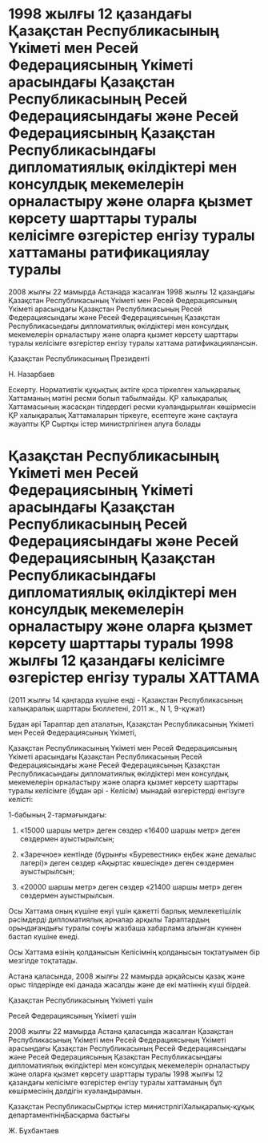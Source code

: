 # 1998 жылғы 12 қазандағы Қазақстан Республикасының Үкіметі мен Ресей Федерациясының Үкіметі арасындағы Қазақстан Республикасының Ресей Федерациясындағы және Ресей Федерациясының Қазақстан Республикасындағы дипломатиялық өкілдіктері мен консулдық мекемелерін орналастыру және оларға қызмет көрсету шарттары туралы келісімге өзгерістер енгізу туралы хаттаманы ратификациялау туралы

2008 жылғы 22 мамырда Астанада жасалған 1998 жылғы 12 қазандағы Қазақстан Республикасының Үкіметі мен Ресей Федерациясының Үкіметі арасындағы Қазақстан Республикасының Ресей Федерациясындағы және Ресей Федерациясының Қазақстан Республикасындағы дипломатиялық өкілдіктері мен консулдық мекемелерін орналастыру және оларға қызмет көрсету шарттары туралы келісімге өзгерістер енгізу туралы хаттама ратификациялансын.

Қазақстан Республикасының Президенті

Н. Назарбаев

Ескерту. Нормативтік құқықтық актіге қоса тіркелген халықаралық Хаттаманың мәтіні ресми болып табылмайды. ҚР халықаралық Хаттамасының жасасқан тілдердегі ресми куәландырылған көшірмесін ҚР халықаралық Хаттамаларын тіркеуге, есептеуге және сақтауға жауапты ҚР Сыртқы істер министрлігінен алуға болады

# Қазақстан Республикасының Үкіметі мен Ресей Федерациясының Үкіметі арасындағы Қазақстан Республикасының Ресей Федерациясындағы және Ресей Федерациясының Қазақстан Республикасындағы дипломатиялық өкілдіктері мен консулдық мекемелерін орналастыру және оларға қызмет көрсету шарттары туралы 1998 жылғы 12 қазандағы келісімге өзгерістер енгізу туралы ХАТТАМА

(2011 жылғы 14 қаңтарда күшіне енді - Қазақстан Республикасының халықаралық шарттары Бюллетені, 2011 ж., N 1, 9-құжат)

Бұдан әрі Тараптар деп аталатын, Қазақстан Республикасының Үкіметі мен Ресей Федерациясының Үкіметі,

Қазақстан Республикасының Үкіметі мен Ресей Федерациясының Үкіметі арасындағы Қазақстан Республикасының Ресей Федерациясындағы және Ресей Федерациясының Қазақстан Республикасындағы дипломатиялық өкілдіктері мен консулдық мекемелерін орналастыру және оларға қызмет көрсету шарттары туралы келісімге (бұдан әрі - Келісім) мынадай өзгерістерді енгізуге келісті:

1-бабының 2-тармағындағы:

1) «15000 шаршы метр» деген сөздер «16400 шаршы метр» деген сөздермен ауыстырылсын;

2) «Заречное» кентінде (бұрынғы «Буревестник» еңбек және демалыс лагері)» деген сөздер «Ақыртас көшесінде» деген сөздермен ауыстырылсын;

3) «20000 шаршы метр» деген сөздер «21400 шаршы метр» деген сөздермен ауыстырылсын.

Осы Хаттама оның күшіне енуі үшін қажетті барлық мемлекетішілік рәсімдерді дипломатиялық арналар арқылы Тараптардың орындағандығы туралы соңғы жазбаша хабарлама алынған күннен бастап күшіне енеді.

Осы Хаттама өзінің қолданысын Келісімнің қолданысын тоқтатуымен бір мезгілде тоқтатады.

Астана қаласында, 2008 жылғы 22 мамырда әрқайсысы қазақ және орыс тілдерінде екі данада жасалды және де екі мәтіннің күші бірдей.

Қазақстан Республикасының Үкіметі үшін

Ресей Федерациясының Үкіметі үшін

2008 жылғы 22 мамырда Астана қаласында жасалған Қазақстан Республикасының Үкіметі мен Ресей Федерациясының Үкіметі арасындағы Қазақстан Республикасының Ресей Федерациясындағы және Ресей Федерациясының Қазақстан Республикасындағы дипломатиялық өкілдіктері мен консулдық мекемелерін орналастыру және оларға қызмет көрсету шарттары туралы 1998 жылғы 12 қазандағы келісімге өзгерістер енгізу туралы хаттаманың бұл көшірмесінің дәлдігін куәландырамын.

Қазақстан РеспубликасыСыртқы істер министрлігіХалықаралық-құқық департаментініңБасқарма бастығы

Ж. Бұхбантаев

